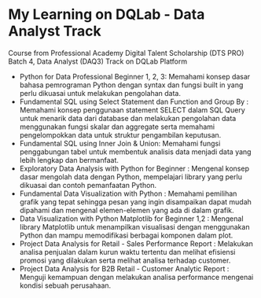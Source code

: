# My Learning on DQLab - Data Analyst Track

Course from Professional Academy Digital Talent Scholarship (DTS PRO) Batch 4, Data Analyst (DAQ3) Track on DQLab Platform

  - Python for Data Professional Beginner 1, 2, 3: Memahami konsep dasar bahasa pemrograman Python dengan syntax dan fungsi built in yang perlu dikuasai untuk melakukan pengolahan data. 
  - Fundamental SQL using Select Statement dan Function and Group By : Memahami konsep penggunaan statement SELECT dalam SQL Query untuk menarik data dari database dan melakukan pengolahan data  menggunakan fungsi skalar dan aggregate serta memahami pengelompokkan data untuk struktur pengambilan keputusan. 
  - Fundamental SQL using Inner Join & Union: Memahami fungsi penggabungan tabel untuk membentuk analisis data menjadi data yang lebih lengkap dan bermanfaat. 
  - Exploratory Data Analysis with Python for Beginner : Mengenal konsep dasar mengolah data dengan Python, mempelajari library yang perlu dikuasai dan contoh pemanfaatan Python. 
  - Fundamental Data Visualization with Python : Memahami pemilihan grafik yang tepat sehingga pesan yang ingin disampaikan dapat mudah dipahami dan mengenal elemen-elemen yang ada di dalam grafik. 
  - Data Visualization with Python Matplotlib for Beginner 1,2 : Mengenal library Matplotlib untuk menampilkan visualisasi dengan menggunakan Python dan mampu memodifikasi berbagai komponen dalam plot. 
  - Project Data Analysis for Retail - Sales Performance Report : Melakukan analisa penjualan dalam kurun waktu tertentu dan melihat efisiensi promosi yang dilakukan serta melihat analisa terhadap customer. 
  - Project Data Analysis for B2B Retail - Customer Analytic Report : Menguji kemampuan dengan melakukan analisa performance mengenai kondisi sebuah perusahaan. 
